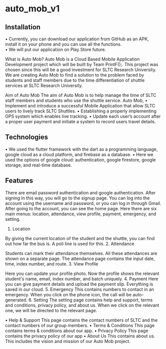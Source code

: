 # auto_mob_v1

## Installation
•	Currently, you can download our application from GitHub as an APK, install it on your phone and you can use all the functions.  
•	We will put our application on Play Store future.

What is Auto Mob?
Auto Mob is a Cloud Based Mobile Application Development project which will be built by Team PrintF();. This project was chosen since this will be a good investment for SLTC Research University. We are creating Auto Mob to find a solution to the problem faced by students and staff members due to the time differentiation of shuttle services at SLTC Research University.  

Aim of Auto Mob
The aim of Auto Mob is to help manage the time of SLTC staff members and students who use the shuttle service.
Auto Mob, 
•	Implement and introduce a successful Mobile Application that allow SLTC users to lively track SLTC Shuttles.
•	Establishing a properly implementing GPS system which enables live tracking.
•	Update each user’s account after a proper user payment and initiate a system to record users travel details.

## Technologies

•	We used the flutter framework with the dart as a programming language, google cloud as a cloud platform, and firebase as a database.
•	Here we used the options of google cloud: authentication, google firestore, google storage, and real-time database.

## Features

There are email password authentication and google authentication.  After signing in this way, you will go to the signup page.  You can log into the account using the username and password, or you can log in through Gmail.
After going to the account, you can see the home page.  Here there are six main menus: location, attendance, view profile, payment, emergency, and setting.
1.	Location

By giving the current location of the student and the shuttle, you can find out how far the bus is. A poli line is used for this.
2.	Attendance

Students can mark their attendance themselves.  All these attendances are shown on a separate page.  The attendance page contains the input date, time, index number, and route.
3.	View Profile

Here you can update your profile photo.  Now the profile shows the relevant student's name, email, index number, and batch uniquely.
4.	Payment
Here you can give payment details and upload the payment slip.  Everything is saved in our cloud.
5.	Emergency
This contains numbers to contact in an emergency.  When you click on the phone icon, the call will be auto-generated.
6.	Setting
The setting page contains help and support, terms and conditions, privacy policy, and about us.  When we click on the relevant one, we will be directed to the relevant page.

•	Help & Support 
This page contains the contact numbers of SLTC and the contact numbers of our group members.
•	Terms & Conditions 
This page contains terms & conditions about our app.
•	Privacy Policy
This page contains the privacy policy of our app
•	About Us
This contains about us.  This includes the vision and mission of our Auto Mob project.


